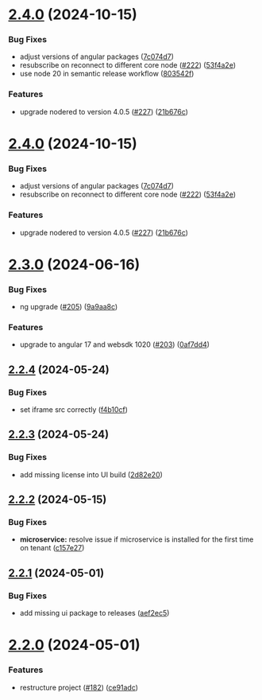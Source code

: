 # [2.4.0](https://github.com/SoftwareAG/cumulocity-node-red/compare/v2.3.0...v2.4.0) (2024-10-15)


### Bug Fixes

* adjust versions of angular packages ([7c074d7](https://github.com/SoftwareAG/cumulocity-node-red/commit/7c074d71fb65aca431540341b301986de4876042))
* resubscribe on reconnect to different core node ([#222](https://github.com/SoftwareAG/cumulocity-node-red/issues/222)) ([53f4a2e](https://github.com/SoftwareAG/cumulocity-node-red/commit/53f4a2e1441a80e46a314e3281c0a928ffd8c355))
* use node 20 in semantic release workflow ([803542f](https://github.com/SoftwareAG/cumulocity-node-red/commit/803542ff0bb73d4cece676108364446ce72ce787))


### Features

* upgrade nodered to version 4.0.5 ([#227](https://github.com/SoftwareAG/cumulocity-node-red/issues/227)) ([21b676c](https://github.com/SoftwareAG/cumulocity-node-red/commit/21b676ca67079d4f0fccb3414aee94597790b2ab))

# [2.4.0](https://github.com/SoftwareAG/cumulocity-node-red/compare/v2.3.0...v2.4.0) (2024-10-15)


### Bug Fixes

* adjust versions of angular packages ([7c074d7](https://github.com/SoftwareAG/cumulocity-node-red/commit/7c074d71fb65aca431540341b301986de4876042))
* resubscribe on reconnect to different core node ([#222](https://github.com/SoftwareAG/cumulocity-node-red/issues/222)) ([53f4a2e](https://github.com/SoftwareAG/cumulocity-node-red/commit/53f4a2e1441a80e46a314e3281c0a928ffd8c355))


### Features

* upgrade nodered to version 4.0.5 ([#227](https://github.com/SoftwareAG/cumulocity-node-red/issues/227)) ([21b676c](https://github.com/SoftwareAG/cumulocity-node-red/commit/21b676ca67079d4f0fccb3414aee94597790b2ab))

# [2.3.0](https://github.com/SoftwareAG/cumulocity-node-red/compare/v2.2.4...v2.3.0) (2024-06-16)


### Bug Fixes

* ng upgrade ([#205](https://github.com/SoftwareAG/cumulocity-node-red/issues/205)) ([9a9aa8c](https://github.com/SoftwareAG/cumulocity-node-red/commit/9a9aa8c497cf5bcd4f22dee6ebbb20ad691f670c))


### Features

* upgrade to angular 17 and websdk 1020 ([#203](https://github.com/SoftwareAG/cumulocity-node-red/issues/203)) ([0af7dd4](https://github.com/SoftwareAG/cumulocity-node-red/commit/0af7dd45a0ff6c7d78ced6cc1f33f982a4ef388f))

## [2.2.4](https://github.com/SoftwareAG/cumulocity-node-red/compare/v2.2.3...v2.2.4) (2024-05-24)


### Bug Fixes

* set iframe src correctly ([f4b10cf](https://github.com/SoftwareAG/cumulocity-node-red/commit/f4b10cf41f14616efa6b6017b2aa995b62b52f95))

## [2.2.3](https://github.com/SoftwareAG/cumulocity-node-red/compare/v2.2.2...v2.2.3) (2024-05-24)


### Bug Fixes

* add missing license into UI build ([2d82e20](https://github.com/SoftwareAG/cumulocity-node-red/commit/2d82e20f3aa04dec6c6269cd21e262924719ee91))

## [2.2.2](https://github.com/SoftwareAG/cumulocity-node-red/compare/v2.2.1...v2.2.2) (2024-05-15)


### Bug Fixes

* **microservice:** resolve issue if microservice is installed for the first time on tenant ([c157e27](https://github.com/SoftwareAG/cumulocity-node-red/commit/c157e277f8b1d41c6b3557671183781412ec4501))

## [2.2.1](https://github.com/SoftwareAG/cumulocity-node-red/compare/v2.2.0...v2.2.1) (2024-05-01)


### Bug Fixes

* add missing ui package to releases ([aef2ec5](https://github.com/SoftwareAG/cumulocity-node-red/commit/aef2ec541e8e28aa5381a1d36d01015ebeb6e859))

# [2.2.0](https://github.com/SoftwareAG/cumulocity-node-red/compare/v2.1.2...v2.2.0) (2024-05-01)


### Features

* restructure project ([#182](https://github.com/SoftwareAG/cumulocity-node-red/issues/182)) ([ce91adc](https://github.com/SoftwareAG/cumulocity-node-red/commit/ce91adc1335484092bdc27d92202cf63ee75faed))
